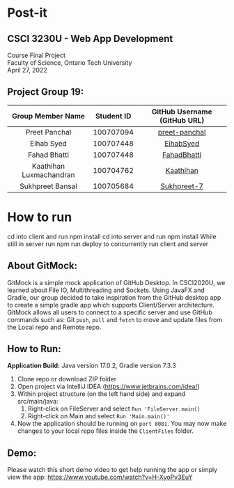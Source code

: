 # Post-it

## CSCI 3230U - Web App Development
Course Final Project <br>
Faculty of Science, Ontario Tech University <br>
April 27, 2022 <br>

## Project Group 19:
| Group Member Name | Student ID | GitHub Username (GitHub URL)|
| :------------------------:|:------------------------:|:--------------------------------------:|
| Preet Panchal | 100707094 | [preet-panchal](https://github.com/preet-panchal) |
| Eihab Syed | 100707448 | [EihabSyed](https://github.com/EihabSyed) |
| Fahad Bhatti | 100707448 | [FahadBhatti](https://github.com/FahadBhatti424) |
| Kaathihan Luxmachandran | 100704762 | [Kaathihan](https://github.com/Kaathihan) |
| Sukhpreet Bansal | 100705684 | [Sukhpreet-7](https://github.com/Sukhpreet-7) |

# How to run
cd into client and run npm install
cd into server and run npm install
While still in server run npm run deploy to concurrently run client and server

## About GitMock:
GitMock is a simple mock application of GitHub Desktop. In CSCI2020U, we
learned about File IO, Multithreading and Sockets. Using JavaFX and Gradle,
our group decided to take inspiration from the GitHub desktop app to create
a simple gradle app which supports Client/Server architecture. GitMock allows
all users to connect to a specific server and use GitHub commands such as:
Git `push`, `pull` and `fetch` to move and update files from the Local repo
and Remote repo.

## How to Run:
**Application Build:** Java version 17.0.2, Gradle version 7.3.3

1) Clone repo or download ZIP folder
2) Open project via IntelliJ IDEA (https://www.jetbrains.com/idea/)
3) Within project structure (on the left hand side) and expand src/main/java:
    1) Right-click on FileServer and select `Run 'FileServer.main()`
    2) Right-click on Main and select `Run 'Main.main()'`
4) Now the application should be running on `port 8081`. You may now make changes
   to your local repo files inside the `ClientFiles` folder.

## Demo:
Please watch this short demo video to get help running the app or
simply view the app: https://www.youtube.com/watch?v=H-XyoPv3EuY
